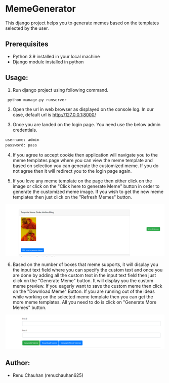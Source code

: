 # MemeGenerator

This django project helps you to generate memes based on the templates selected by the user.

## Prerequisites
  - Python 3.9 installed in your local machine
  - Django module installed in python

## Usage:
1. Run django project using following command.
```sh
 python manage.py runserver 
```

2. Open the url in web browser as displayed on the console log. In our case, default url is http://127.0.0.1:8000/

3. Once you are landed on the login page. You need use the below admin credentials.
```sh
username: admin
password: pass
```

4. If you agree to accept cookie then application will navigate you to the meme templates page where you can view the meme template and based on selection you can generate the customized meme. If you do not agree then it will redirect you to the login page again.

5. If you love any meme template on the page then either click on the image or click on the "Click here to generate Meme" button in order to generate the customized meme image. If you wish to get the new meme templates then just click on the "Refresh Memes" button.

![alt text](https://github.com/renuchauhan625/MemePointOfficial/blob/master/previews/meme-template-page.PNG?raw=true)

6. Based on the number of boxes that meme supports, it will display you the input text field where you can specify the custom text and once you are done by adding all the custom text in the input text field then just click on the "Generate Meme" button. It will display you the custom meme preview. If you eagerly want to save the custom meme then click on the "Download Meme" Button. If you are running out of the ideas while working on the selected meme template then you can get the more meme templates. All you need to do is click on "Generate More Memes" button.

![alt text](https://github.com/renuchauhan625/MemePointOfficial/blob/master/previews/Meme-Generate-page.PNG?raw=true)


## Author:
  - Renu Chauhan (renuchauhan625)
